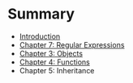 # Summary

* [Introduction](README.md)
* [Chapter 7: Regular Expressions](chapter_7_regular_expressions.md)
* [Chapter 3: Objects](chapter_3_objects.md)
* [Chapter 4: Functions](chapter_4_functions.md)
* Chapter 5: Inheritance

